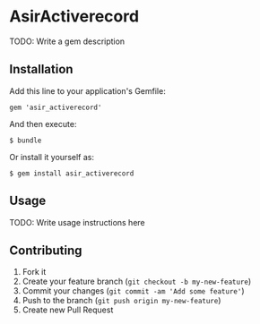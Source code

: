 # AsirActiverecord

TODO: Write a gem description

## Installation

Add this line to your application's Gemfile:

    gem 'asir_activerecord'

And then execute:

    $ bundle

Or install it yourself as:

    $ gem install asir_activerecord

## Usage

TODO: Write usage instructions here

## Contributing

1. Fork it
2. Create your feature branch (`git checkout -b my-new-feature`)
3. Commit your changes (`git commit -am 'Add some feature'`)
4. Push to the branch (`git push origin my-new-feature`)
5. Create new Pull Request
